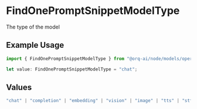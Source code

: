 # FindOnePromptSnippetModelType

The type of the model

## Example Usage

```typescript
import { FindOnePromptSnippetModelType } from "@orq-ai/node/models/operations";

let value: FindOnePromptSnippetModelType = "chat";
```

## Values

```typescript
"chat" | "completion" | "embedding" | "vision" | "image" | "tts" | "stt" | "rerank" | "moderations"
```
